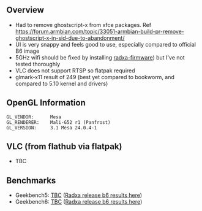 ## Overview
- Had to remove ghostscript-x from xfce packages. Ref https://forum.armbian.com/topic/33051-armbian-build-pr-remove-ghostscript-x-in-sid-due-to-abandonment/
- UI is very snappy and feels good to use, especially compared to official B6 image
- 5GHz wifi should be fixed by installing [radxa-firmware](https://github.com/radxa-pkg/radxa-firmware/releases/tag/0.2.20)) but I've not tested thoroughly 
- VLC does not support RTSP so flatpak required
- glmark-x11 result of 249 (best yet compared to bookworm, and compared to 5.10 kernel and drivers)

## OpenGL Information
```
GL_VENDOR:      Mesa
GL_RENDERER:    Mali-G52 r1 (Panfrost)
GL_VERSION:     3.1 Mesa 24.0.4-1
```

## VLC (from flathub via flatpak)
- TBC

## Benchmarks
- Geekbench5: [TBC](https://browser.geekbench.com/v5/cpu/XXX) ([Radxa release b6 results here](https://browser.geekbench.com/v5/cpu/22362662))
- Geekbench6: [TBC](https://browser.geekbench.com/v6/cpu/XXX) ([Radxa release b6 results here](https://browser.geekbench.com/v6/cpu/5537554))
